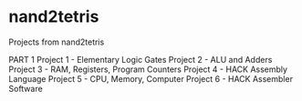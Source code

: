 # nand2tetris
Projects from nand2tetris 

PART 1
Project 1 - Elementary Logic Gates
Project 2 - ALU and Adders
Project 3 - RAM, Registers, Program Counters
Project 4 - HACK Assembly Language
Project 5 - CPU, Memory, Computer
Project 6 - HACK Assembler Software
